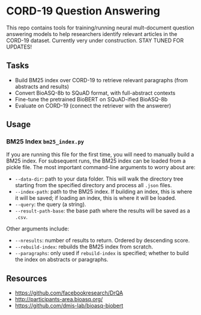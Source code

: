 CORD-19 Question Answering
===

This repo contains tools for training/running neural mult-document question answering models to help researchers identify relevant articles in the CORD-19 dataset.
Currently very under construction. STAY TUNED FOR UPDATES!

## Tasks

- Build BM25 index over CORD-19 to retrieve relevant paragraphs (from abstracts and results)
- Convert BioASQ-8b to SQuAD format, with full-abstract contexts
- Fine-tune the pretrained BioBERT on SQuAD-ified BioASQ-8b
- Evaluate on CORD-19 (connect the retriever with the answerer)

## Usage

### BM25 Index `bm25_index.py`
If you are running this file for the first time, you will need to manually build a BM25 index. For subsequent runs, the BM25 index can be loaded from a pickle file. The most important command-line arguments to worry about are:

* `--data-dir`: path to your data folder. This will walk the directory tree starting from the specified directory and process all `.json` files.
* `--index-path`: path to the BM25 index. If building an index, this is where it will be saved; if loading an index, this is where it will be loaded.
* `--query`: the query (a string).
* `--result-path-base`: the base path where the results will be saved as a `.csv`.

Other arguments include:
* `--nresults`: number of results to return. Ordered by descending score.
* `--rebuild-index`: rebuilds the BM25 index from scratch.
* `--paragraphs`: only used if `rebuild-index` is specified; whether to build the index on abstracts or paragraphs.

## Resources

- https://github.com/facebookresearch/DrQA
- http://participants-area.bioasq.org/
- https://github.com/dmis-lab/bioasq-biobert
